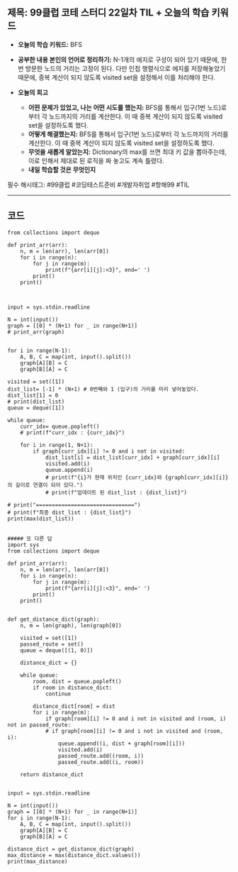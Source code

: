 ## 제목: 99클럽 코테 스터디 22일차 TIL + 오늘의 학습 키워드

- **오늘의 학습 키워드:** BFS

- **공부한 내용 본인의 언어로 정리하기:** N-1개의 에지로 구성이 되어 있기 때문에, 한 번 방문한 노드의 거리는 고정이 된다. 다만 인접 행렬식으로 에지를 저장해놓았기 때문에, 중복 계산이 되지 않도록 visited set을 설정해서 이를 처리해야 한다. 
- **오늘의 회고**
  - **어떤 문제가 있었고, 나는 어떤 시도를 했는지:** BFS를 통해서 입구(1번 노드)로부터 각 노드까지의 거리를 계산한다. 이 때 중복 계산이 되지 않도록 visited set을 설정하도록 했다. 
  - **어떻게 해결했는지:** BFS를 통해서 입구(1번 노드)로부터 각 노드까지의 거리를 계산한다. 이 때 중복 계산이 되지 않도록 visited set을 설정하도록 했다. 
  - **무엇을 새롭게 알았는지:**  Dictionary의 max를 쓰면 최대 키 값을 뽑아주는데, 이로 인해서 제대로 된 로직을 짜 놓고도 계속 틀렸다. 
  - **내일 학습할 것은 무엇인지**
 
  
필수 해시태그: #99클럽 #코딩테스트준비 #개발자취업 #항해99 #TIL

---
## 코드
```import sys 
from collections import deque 

def print_arr(arr): 
    n, m = len(arr), len(arr[0]) 
    for i in range(n): 
        for j in range(m): 
            print(f"{arr[i][j]:<3}", end=' ') 
        print() 
    print() 



input = sys.stdin.readline 

N = int(input()) 
graph = [[0] * (N+1) for _ in range(N+1)]
# print_arr(graph) 


for i in range(N-1): 
    A, B, C = map(int, input().split()) 
    graph[A][B] = C 
    graph[B][A] = C 

visited = set([1])
dist_list= [-1] * (N+1) # 0번째와 1 (입구)의 거리를 미리 넣어놓았다.
dist_list[1] = 0 
# print(dist_list)
queue = deque([1])

while queue: 
    curr_idx= queue.popleft() 
    # print(f"curr_idx : {curr_idx}")  
    
    for i in range(1, N+1): 
        if graph[curr_idx][i] != 0 and i not in visited:
            dist_list[i] = dist_list[curr_idx] + graph[curr_idx][i]
            visited.add(i) 
            queue.append(i)
            # print(f"{i}가 현재 위치인 {curr_idx}와 {graph[curr_idx][i]}의 길이로 연결이 되어 있다.")
            # print(f"업데이트 된 dist_list : {dist_list}")

# print("===============================")
# print(f"최종 dist_list : {dist_list}")
print(max(dist_list))


##### 또 다른 답
import sys 
from collections import deque 

def print_arr(arr): 
    n, m = len(arr), len(arr[0]) 
    for i in range(n): 
        for j in range(m): 
            print(f"{arr[i][j]:<3}", end=' ') 
        print() 
    print() 


def get_distance_dict(graph): 
    n, m = len(graph), len(graph[0]) 

    visited = set([1]) 
    passed_route = set()
    queue = deque([(1, 0)]) 

    distance_dict = {}

    while queue: 
        room, dist = queue.popleft() 
        if room in distance_dict:
            continue 

        distance_dict[room] = dist 
        for i in range(m): 
            if graph[room][i] != 0 and i not in visited and (room, i) not in passed_route: 
            # if graph[room][i] != 0 and i not in visited and (room, i): 
                queue.append((i, dist + graph[room][i])) 
                visited.add(i)
                passed_route.add((room, i))
                passed_route.add((i, room))

    return distance_dict


input = sys.stdin.readline 

N = int(input()) 
graph = [[0] * (N+1) for _ in range(N+1)] 
for i in range(N-1): 
    A, B, C = map(int, input().split()) 
    graph[A][B] = C 
    graph[B][A] = C

distance_dict = get_distance_dict(graph)
max_distance = max(distance_dict.values())
print(max_distance)
